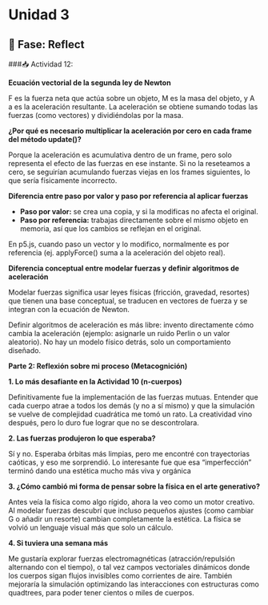# Unidad 3


## 🤔 Fase: Reflect

###📥 Actividad 12:

**Ecuación vectorial de la segunda ley de Newton**

F es la fuerza neta que actúa sobre un objeto, M es la masa del objeto, y A a es la aceleración resultante. La aceleración se obtiene sumando todas las fuerzas (como vectores) y dividiéndolas por la masa.

**¿Por qué es necesario multiplicar la aceleración por cero en cada frame del método update()?**

Porque la aceleración es acumulativa dentro de un frame, pero solo representa el efecto de las fuerzas en ese instante. Si no la reseteamos a cero, se seguirían acumulando fuerzas viejas en los frames siguientes, lo que sería físicamente incorrecto.

**Diferencia entre paso por valor y paso por referencia al aplicar fuerzas**

- **Paso por valor:** se crea una copia, y si la modificas no afecta el original.
- **Paso por referencia:** trabajas directamente sobre el mismo objeto en memoria, así que los cambios se reflejan en el original.
  
En p5.js, cuando paso un vector y lo modifico, normalmente es por referencia (ej. applyForce() suma a la aceleración del objeto real).

**Diferencia conceptual entre modelar fuerzas y definir algoritmos de aceleración**

Modelar fuerzas significa usar leyes físicas (fricción, gravedad, resortes) que tienen una base conceptual, se traducen en vectores de fuerza y se integran con la ecuación de Newton.

Definir algoritmos de aceleración es más libre: invento directamente cómo cambia la aceleración (ejemplo: asignarle un ruido Perlin o un valor aleatorio). No hay un modelo físico detrás, solo un comportamiento diseñado.

**Parte 2: Reflexión sobre mi proceso (Metacognición)**

**1. Lo más desafiante en la Actividad 10 (n-cuerpos)**

Definitivamente fue la implementación de las fuerzas mutuas. Entender que cada cuerpo atrae a todos los demás (y no a sí mismo) y que la simulación se vuelve de complejidad cuadrática me tomó un rato. La creatividad vino después, pero lo duro fue lograr que no se descontrolara.

**2. Las fuerzas produjeron lo que esperaba?**

Sí y no. Esperaba órbitas más limpias, pero me encontré con trayectorias caóticas, y eso me sorprendió. Lo interesante fue que esa “imperfección” terminó dando una estética mucho más viva y orgánica

**3. ¿Cómo cambió mi forma de pensar sobre la física en el arte generativo?**

Antes veía la física como algo rígido, ahora la veo como un motor creativo. Al modelar fuerzas descubrí que incluso pequeños ajustes (como cambiar G o añadir un resorte) cambian completamente la estética. La física se volvió un lenguaje visual más que solo un cálculo.

**4. Si tuviera una semana más**

Me gustaría explorar fuerzas electromagnéticas (atracción/repulsión alternando con el tiempo), o tal vez campos vectoriales dinámicos donde los cuerpos sigan flujos invisibles como corrientes de aire. También mejoraría la simulación optimizando las interacciones con estructuras como quadtrees, para poder tener cientos o miles de cuerpos.
